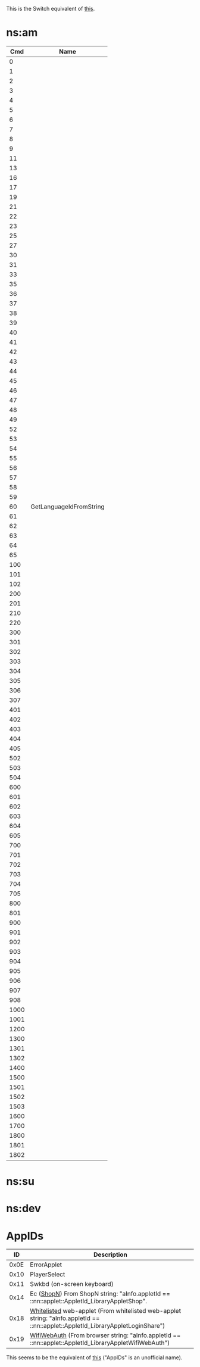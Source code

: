This is the Switch equivalent of
[this](https://3dbrew.org/wiki/NS_and_APT_Services).

# ns:am

| Cmd  | Name                    |
| ---- | ----------------------- |
| 0    |                         |
| 1    |                         |
| 2    |                         |
| 3    |                         |
| 4    |                         |
| 5    |                         |
| 6    |                         |
| 7    |                         |
| 8    |                         |
| 9    |                         |
| 11   |                         |
| 13   |                         |
| 16   |                         |
| 17   |                         |
| 19   |                         |
| 21   |                         |
| 22   |                         |
| 23   |                         |
| 25   |                         |
| 27   |                         |
| 30   |                         |
| 31   |                         |
| 33   |                         |
| 35   |                         |
| 36   |                         |
| 37   |                         |
| 38   |                         |
| 39   |                         |
| 40   |                         |
| 41   |                         |
| 42   |                         |
| 43   |                         |
| 44   |                         |
| 45   |                         |
| 46   |                         |
| 47   |                         |
| 48   |                         |
| 49   |                         |
| 52   |                         |
| 53   |                         |
| 54   |                         |
| 55   |                         |
| 56   |                         |
| 57   |                         |
| 58   |                         |
| 59   |                         |
| 60   | GetLanguageIdFromString |
| 61   |                         |
| 62   |                         |
| 63   |                         |
| 64   |                         |
| 65   |                         |
| 100  |                         |
| 101  |                         |
| 102  |                         |
| 200  |                         |
| 201  |                         |
| 210  |                         |
| 220  |                         |
| 300  |                         |
| 301  |                         |
| 302  |                         |
| 303  |                         |
| 304  |                         |
| 305  |                         |
| 306  |                         |
| 307  |                         |
| 401  |                         |
| 402  |                         |
| 403  |                         |
| 404  |                         |
| 405  |                         |
| 502  |                         |
| 503  |                         |
| 504  |                         |
| 600  |                         |
| 601  |                         |
| 602  |                         |
| 603  |                         |
| 604  |                         |
| 605  |                         |
| 700  |                         |
| 701  |                         |
| 702  |                         |
| 703  |                         |
| 704  |                         |
| 705  |                         |
| 800  |                         |
| 801  |                         |
| 900  |                         |
| 901  |                         |
| 902  |                         |
| 903  |                         |
| 904  |                         |
| 905  |                         |
| 906  |                         |
| 907  |                         |
| 908  |                         |
| 1000 |                         |
| 1001 |                         |
| 1200 |                         |
| 1300 |                         |
| 1301 |                         |
| 1302 |                         |
| 1400 |                         |
| 1500 |                         |
| 1501 |                         |
| 1502 |                         |
| 1503 |                         |
| 1600 |                         |
| 1700 |                         |
| 1800 |                         |
| 1801 |                         |
| 1802 |                         |

# ns:su

# ns:dev

# AppIDs

| ID   | Description                                                                                                                                                          |
| ---- | -------------------------------------------------------------------------------------------------------------------------------------------------------------------- |
| 0x0E | ErrorApplet                                                                                                                                                          |
| 0x10 | PlayerSelect                                                                                                                                                         |
| 0x11 | Swkbd (on-screen keyboard)                                                                                                                                           |
| 0x14 | Ec ([ShopN](Internet%20Browser.md "wikilink")) From ShopN string: "aInfo.appletId == ::nn::applet::AppletId\_LibraryAppletShop".                                     |
| 0x18 | [Whitelisted](Internet%20Browser.md "wikilink") web-applet (From whitelisted web-applet string: "aInfo.appletId == ::nn::applet::AppletId\_LibraryAppletLoginShare") |
| 0x19 | [WifiWebAuth](Internet%20Browser.md "wikilink") (From browser string: "aInfo.appletId == ::nn::applet::AppletId\_LibraryAppletWifiWebAuth")                          |

This seems to be the equivalent of
[this](https://3dbrew.org/wiki/NS_and_APT_Services#AppIDs) ("AppIDs" is
an unofficial name).
